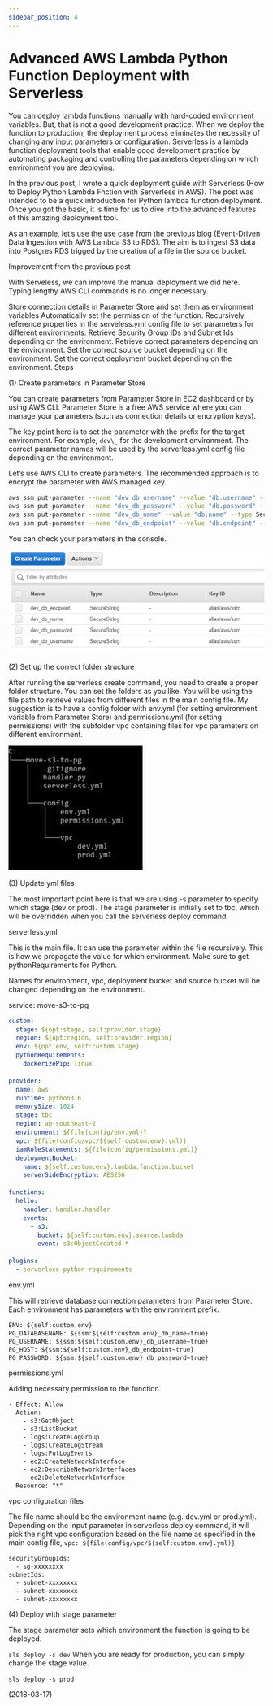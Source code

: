 ```yaml
---
sidebar_position: 4
---
```


# Advanced AWS Lambda Python Function Deployment with Serverless

You can deploy lambda functions manually with hard-coded environment variables. But, that is not a good development practice. When we deploy the function to production, the deployment process eliminates the necessity of changing any input parameters or configuration. Serverless is a lambda function deployment tools that enable good development practice by automating packaging and controlling the parameters depending on which environment you are deploying.

In the previous post, I wrote a quick deployment guide with Serverless (How to Deploy Python Lambda Fnction with Serverless in AWS). The post was intended to be a quick introduction for Python lambda function deployment. Once you got the basic, it is time for us to dive into the advanced features of this amazing deployment tool.

As an example, let’s use the use case from the previous blog (Event-Driven Data Ingestion with AWS Lambda S3 to RDS). The aim is to ingest S3 data into Postgres RDS trigged by the creation of a file in the source bucket.

Improvement from the previous post

With Serveless, we can improve the manual deployment we did here. Typing lengthy AWS CLI commands is no longer necessary.

Store connection details in Parameter Store and set them as environment variables
Automatically set the permission of the function.
Recursively reference properties in the serveless.yml config file to set parameters for different environments.
Retrieve Security Group IDs and Subnet Ids depending on the environment.
Retrieve correct parameters depending on the environment.
Set the correct source bucket depending on the environment.
Set the correct deployment bucket depending on the environment.
Steps

(1) Create parameters in Parameter Store

You can create parameters from Parameter Store in EC2 dashboard or by using AWS CLI. Parameter Store is a free AWS service where you can manage your parameters (such as connection details or encryption keys).

The key point here is to set the parameter with the prefix for the target environment. For example, `dev\_` for the development environment. The correct parameter names will be used by the serverless.yml config file depending on the environment.

Let’s use AWS CLI to create parameters. The recommended approach is to encrypt the parameter with AWS managed key.

```bash
aws ssm put-parameter --name "dev_db_username" --value "db.username" --type SecureString
aws ssm put-parameter --name "dev_db_password" --value "db.password" --type SecureString
aws ssm put-parameter --name "dev_db_name" --value "db.name" --type SecureString
aws ssm put-parameter --name "dev_db_endpoint" --value "db.endpoint" --type SecureString
```

You can check your parameters in the console.

![img](img/4/parameter-store-example.webp)

(2) Set up the correct folder structure

After running the serverless create command, you need to create a proper folder structure. You can set the folders as you like. You will be using the file path to retrieve values from different files in the main config file. My suggestion is to have a config folder with env.yml (for setting environment variable from Parameter Store) and permissions.yml (for setting permissions) with the subfolder vpc containing files for vpc parameters on different environment.

![img](img/4/serverless-folder-structure.webp)

(3) Update yml files

The most important point here is that we are using -s parameter to specify which stage (dev or prod). The stage parameter is initially set to tbc, which will be overridden when you call the serverless deploy command.

serverless.yml

This is the main file. It can use the parameter within the file recursively. This is how we propagate the value for which environment. Make sure to get pythonRequirements for Python.

Names for environment, vpc, deployment bucket and source bucket will be changed depending on the environment.

service: move-s3-to-pg

```yml
custom:
  stage: ${opt:stage, self:provider.stage}
  region: ${opt:region, self:provider.region}
  env: ${opt:env, self:custom.stage}
  pythonRequirements:
    dockerizePip: linux

provider:
  name: aws
  runtime: python3.6
  memorySize: 1024
  stage: tbc
  region: ap-southeast-2
  environment: ${file(config/env.yml)}
  vpc: ${file(config/vpc/${self:custom.env}.yml)}
  iamRoleStatements: ${file(config/permissions.yml)}
  deploymentBucket:
    name: ${self:custom.env}.lambda.function.bucket
    serverSideEncryption: AES256

functions:
  hello:
    handler: handler.handler
    events:
      - s3:
        bucket: ${self:custom.env}.source.lambda
        event: s3:ObjectCreated:*

plugins:
  - serverless-python-requirements
```

env.yml

This will retrieve database connection parameters from Parameter Store. Each environment has parameters with the environment prefix.

```
ENV: ${self:custom.env}
PG_DATABASENAME: ${ssm:${self:custom.env}_db_name~true}
PG_USERNAME: ${ssm:${self:custom.env}_db_username~true}
PG_HOST: ${ssm:${self:custom.env}_db_endpoint~true}
PG_PASSWORD: ${ssm:${self:custom.env}_db_password~true}
```

permissions.yml

Adding necessary permission to the function.

```
- Effect: Allow
  Action:
    - s3:GetObject
    - s3:ListBucket
    - logs:CreateLogGroup
    - logs:CreateLogStream
    - logs:PutLogEvents
    - ec2:CreateNetworkInterface
    - ec2:DescribeNetworkInterfaces
    - ec2:DeleteNetworkInterface
  Resource: "*"
```

vpc configuration files

The file name should be the environment name (e.g. dev.yml or prod.yml). Depending on the input parameter in serverless deploy command, it will pick the right vpc configuration based on the file name as specified in the main config file, `vpc: ${file(config/vpc/${self:custom.env}.yml)}`.

```
securityGroupIds:
  - sg-xxxxxxxx
subnetIds:
  - subnet-xxxxxxxx
  - subnet-xxxxxxxx
  - subnet-xxxxxxxx
```

(4) Deploy with stage parameter

The stage parameter sets which environment the function is going to be deployed.

`sls deploy -s dev`
When you are ready for production, you can simply change the stage value.

`sls deploy -s prod`

(2018-03-17)
